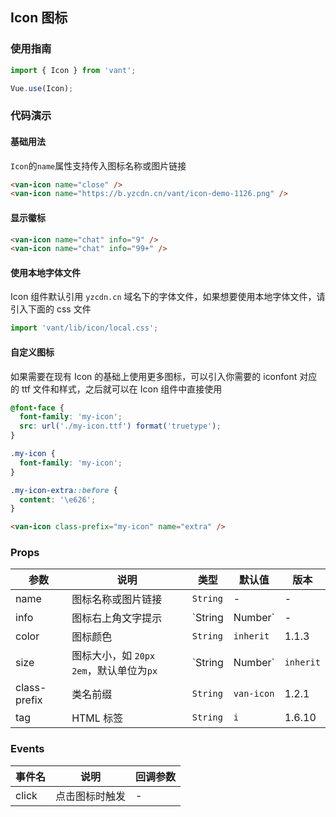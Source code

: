 ## Icon 图标

### 使用指南
``` javascript
import { Icon } from 'vant';

Vue.use(Icon);
```

### 代码演示

#### 基础用法

`Icon`的`name`属性支持传入图标名称或图片链接

```html
<van-icon name="close" />
<van-icon name="https://b.yzcdn.cn/vant/icon-demo-1126.png" />
```

#### 显示徽标

```html
<van-icon name="chat" info="9" />
<van-icon name="chat" info="99+" />
```

#### 使用本地字体文件

Icon 组件默认引用 `yzcdn.cn` 域名下的字体文件，如果想要使用本地字体文件，请引入下面的 css 文件

```js
import 'vant/lib/icon/local.css';
```

#### 自定义图标

如果需要在现有 Icon 的基础上使用更多图标，可以引入你需要的 iconfont 对应的 ttf 文件和样式，之后就可以在 Icon 组件中直接使用

```css
@font-face {
  font-family: 'my-icon';
  src: url('./my-icon.ttf') format('truetype');
}

.my-icon {
  font-family: 'my-icon';
}

.my-icon-extra::before {
  content: '\e626';
}
```

```html
<van-icon class-prefix="my-icon" name="extra" />
```

### Props

| 参数 | 说明 | 类型 | 默认值 | 版本 |
|------|------|------|------|------|
| name | 图标名称或图片链接 | `String` | - | - |
| info | 图标右上角文字提示 | `String | Number` | - | - |
| color | 图标颜色 | `String` | `inherit` | 1.1.3 |
| size | 图标大小，如 `20px` `2em`，默认单位为`px` | `String | Number` | `inherit` | 2.0.0 |
| class-prefix | 类名前缀 | `String` | `van-icon` | 1.2.1 |
| tag | HTML 标签 | `String` | `i` | 1.6.10 |

### Events

| 事件名 | 说明 | 回调参数 |
|------|------|------|
| click | 点击图标时触发 | - |
